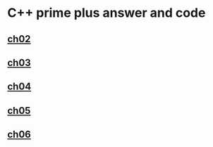 # C++ prime plus answer and code

## [ch02](./ch02/README.md)
## [ch03](./ch03/README.md)
## [ch04](./ch04/README.md)
## [ch05](./ch05/README.md)
## [ch06](./ch06/README.md)
